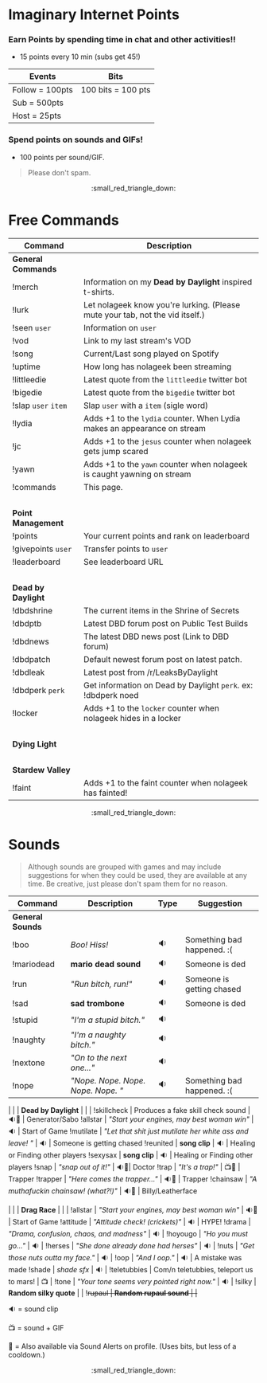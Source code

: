 # Imaginary Internet Points

### Earn Points by spending time in chat and other activities!!

* 15 points every 10 min (subs get 45!)

Events | Bits
------- | -------
Follow = 100pts | 100 bits = 100 pts
Sub = 500pts |
Host = 25pts |
 
### Spend points on sounds and GIFs!

* 100 points per sound/GIF.

> Please don't spam.
 
<p align="center">:small_red_triangle_down:</p>

 
# Free Commands

Command | Description 
------- | ------- 
**General Commands** |
!merch | Information on my **Dead by Daylight** inspired t-shirts.
!lurk | Let nolageek know you're lurking. (Please mute your tab, not the vid itself.)
!seen `user` | Information on `user`
!vod | Link to my last stream's VOD
!song | Current/Last song played on Spotify
!uptime | How long has nolageek been streaming
!littleedie | Latest quote from the `littleedie` twitter bot
!bigedie | Latest quote from the `bigedie` twitter bot
!slap `user` `item` | Slap `user` with a `item` (sigle word)
!lydia | Adds +1 to the `lydia` counter. When Lydia makes an appearance on stream
!jc | Adds +1 to the `jesus` counter when nolageek gets jump scared
!yawn | Adds +1 to the `yawn` counter when nolageek is caught yawning on stream
!commands | This page.
&nbsp;|&nbsp;
**Point Management** |
!points | Your current points and rank on leaderboard
!givepoints `user` | Transfer points to `user` 
!leaderboard | See leaderboard URL
&nbsp;|&nbsp;
**Dead by Daylight** |
!dbdshrine | The current items in the Shrine of Secrets
!dbdptb | Latest DBD forum post on Public Test Builds
!dbdnews	| The latest DBD news post (Link to DBD forum)
!dbdpatch | Default newest forum post on latest patch.
!dbdleak | Latest post from /r/LeaksByDaylight
!dbdperk `perk` | Get information on Dead by Daylight `perk`. ex: !dbdperk noed
!locker | Adds +1 to the `locker` counter when nolageek hides in a locker
&nbsp;|&nbsp;
**Dying Light** |
&nbsp;|&nbsp;
**Stardew Valley** |
!faint | Adds +1 to the faint counter when nolageek has fainted!

<p align="center">:small_red_triangle_down:</p>


# Sounds 

> Although sounds are grouped with games and may include suggestions for when they could be used, they are available at any time. Be creative, just please don't spam them for no reason.


Command | Description | Type | Suggestion
----- | ----- | ----- | -----
**General Sounds** | | |
!boo | *Boo! Hiss!* | :sound: | Something bad happened. :(
!mariodead | **mario dead sound** | :sound: | Someone is ded
!run | *"Run bitch, run!"* | :sound: | Someone is getting chased
!sad | **sad trombone** | :sound: | Someone is ded
!stupid | *"I'm a stupid bitch."* | :sound: | 
!naughty | *"I'm a naughty bitch."* | :sound: | 
!nextone | *"On to the next one..."* | :sound: | 
!nope | *"Nope. Nope. Nope. Nope. Nope. "* | :sound: | Something bad happened. :(

| | |
**Dead by Daylight** | | |
!skillcheck | Produces a fake skill check sound | :sound::small_blue_diamond: | Generator/Sabo
!allstar | *"Start your engines, may best woman win"* | :sound: | Start of Game
!mutilate | *"Let that shit just mutilate her white ass and leave! "* | :sound: | Someone is getting chased
!reunited | **song clip** | :sound: | Healing or Finding other players
!sexysax | **song clip** | :sound: | Healing or Finding other players
!snap | *"snap out of it!"* | :sound::small_blue_diamond:| Doctor
!trap | *"It's a trap!"* | :tv::small_blue_diamond: | Trapper
!trapper | *"Here comes the trapper..."* | :sound::small_blue_diamond: | Trapper
!chainsaw | *"A muthafuckin chainsaw! (what?!)"* | :sound::small_blue_diamond: | Billy/Leatherface

| | |
**Drag Race** | | | 
!allstar | *"Start your engines, may best woman win"* | :sound::small_blue_diamond: | Start of Game
!attitude | *"Attitude check! (crickets)"* | :sound: | HYPE!
!drama | *"Drama, confusion, chaos, and madness"* | :sound: | 
!hoyougo | *"Ho you must go..."* | :sound: | 
!herses | *"She done already done had herses"* | :sound: | 
!nuts | *"Get those nuts outta my face."* | :sound: | 
!oop | *"And I oop."* | :sound: | A mistake was made
!shade | *shade sfx* | :sound: | 
!teletubbies | Com/n teletubbies, teleport us to mars! | :tv: |
!tone | *"Your tone seems very pointed right now."* | :sound: | 
!silky | **Random silky quote** | |
!~~rupaul | **Random rupaul sound** | |~~


:sound: = sound clip

:tv: = sound + GIF

:small_blue_diamond: = Also available via Sound Alerts on profile. (Uses bits, but less of a cooldown.)

<p align="center">:small_red_triangle_down:</p>
